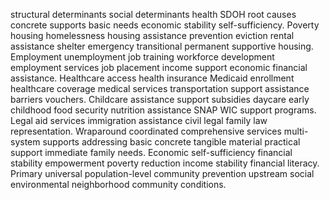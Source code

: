 structural determinants social determinants health SDOH root causes concrete supports basic needs economic stability self-sufficiency. Poverty housing homelessness housing assistance prevention eviction rental assistance shelter emergency transitional permanent supportive housing. Employment unemployment job training workforce development employment services job placement income support economic financial assistance. Healthcare access health insurance Medicaid enrollment healthcare coverage medical services transportation support assistance barriers vouchers. Childcare assistance support subsidies daycare early childhood food security nutrition assistance SNAP WIC support programs. Legal aid services immigration assistance civil legal family law representation. Wraparound coordinated comprehensive services multi-system supports addressing basic concrete tangible material practical support immediate family needs. Economic self-sufficiency financial stability empowerment poverty reduction income stability financial literacy. Primary universal population-level community prevention upstream social environmental neighborhood community conditions.